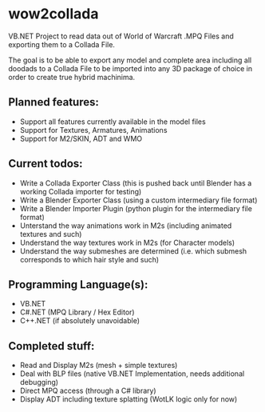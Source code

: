 # wow2collada #
VB.NET Project to read data out of World of Warcraft .MPQ Files and exporting them to a Collada File.

The goal is to be able to export any model and complete area including all doodads to a Collada File to be imported into any 3D package of choice in order to create true hybrid machinima.

## Planned features: ##
  * Support all features currently available in the model files
  * Support for Textures, Armatures, Animations
  * Support for M2/SKIN, ADT and WMO

## Current todos: ##
  * Write a Collada Exporter Class (this is pushed back until Blender has a working Collada importer for testing)
  * Write a Blender Exporter Class (using a custom intermediary file format)
  * Write a Blender Importer Plugin (python plugin for the intermediary file format)
  * Unterstand the way animations work in M2s (including animated textures and such)
  * Understand the way textures work in M2s (for Character models)
  * Understand the way submeshes are determined (i.e. which submesh corresponds to which hair style and such)

## Programming Language(s): ##
  * VB.NET
  * C#.NET (MPQ Library / Hex Editor)
  * C++.NET (if absolutely unavoidable)

## Completed stuff: ##
  * Read and Display M2s (mesh + simple textures)
  * Deal with BLP files (native VB.NET Implementation, needs additional debugging)
  * Direct MPQ access (through a C# library)
  * Display ADT including texture splatting (WotLK logic only for now)